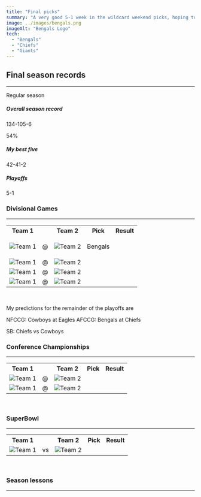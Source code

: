 ```yaml
---
title: "Final picks"
summary: "A very good 5-1 week in the wildcard weekend picks, hoping to continue this success for the final 7 games of the season"
image: ../images/bengals.png
imageAlt: "Bengals Logo"
tech:
  - "Bengals"
  - "Chiefs"
  - "Giants"
---
```


## Final season records

---

Regular season

<h5> Overall season record </h5>

134-105-6

54%

<h5> My best five </h5>

42-41-2

<h5> Playoffs </h5>
5-1

### Divisional Games

---

<table class="picks_table">
    <tr>
        <th>Team 1</th>
        <th></th>
        <th>Team 2</th>
        <th>Pick</th>
        <th>Result</th>
    </tr> 
    <tr>
        <td><img src="/images/bengals.png"  alt="Team 1"></td>
        <td>@</td>
        <td><img src="/images/bills.png"  alt="Team 2"></td>
        <td><p>Bengals</p></td>
        <td></td>
    </tr>
    <tr>
        <td><img src="/images/jaguars.png"  alt="Team 1"></td>
        <td>@</td>
        <td><img src="/images/chiefs.png"  alt="Team 2"></td>
        <td><p></p></td>
        <td></td>
    </tr> 
    <tr>
        <td><img src="/images/cowboys.png"  alt="Team 1"></td>
        <td>@</td>
        <td><img src="/images/49ers.png"  alt="Team 2"></td>
        <td><p></p></td>
        <td></td>
    </tr>
    <tr>
        <td><img src="/images/giants.png"  alt="Team 1"></td>
        <td>@</td>
        <td><img src="/images/eagles.png"  alt="Team 2"></td>
        <td><p></p></td>
        <td></td>
    </tr>
</table>
<br />

My predictions for the remainder of the playoffs are

NFCCG: Cowboys at Eagles
AFCCG: Bengals at Chiefs

SB: Chiefs vs Cowboys

### Conference Championships

---

<table class="picks_table">
    <tr>
        <th>Team 1</th>
        <th></th>
        <th>Team 2</th>
        <th>Pick</th>
        <th>Result</th>
    </tr> 
    <tr>
        <td><img src="/images/cowboys.png"  alt="Team 1"></td>
        <td>@</td>
        <td><img src="/images/eagles.png"  alt="Team 2"></td>
        <td><p></p></td>
        <td></td>
    </tr>
    <tr>
        <td><img src="/images/bengals.png"  alt="Team 1"></td>
        <td>@</td>
        <td><img src="/images/chiefs.png"  alt="Team 2"></td>
        <td><p></p></td>
        <td></td>
    </tr>
</table>
<br />

### SuperBowl

---

<table class="picks_table">
    <tr>
        <th>Team 1</th>
        <th></th>
        <th>Team 2</th>
        <th>Pick</th>
        <th>Result</th>
    </tr> 
    <tr>
        <td><img src="/images/chiefs.png"  alt="Team 1"></td>
        <td>vs</td>
        <td><img src="/images/cowboys.png"  alt="Team 2"></td>
        <td><p></p></td>
        <td></td>
    </tr>
</table>
<br />

### Season lessons

---
